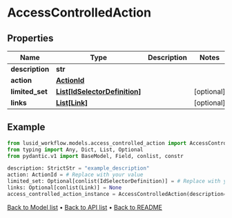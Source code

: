 # AccessControlledAction

## Properties
Name | Type | Description | Notes
------------ | ------------- | ------------- | -------------
**description** | **str** |  | 
**action** | [**ActionId**](ActionId.md) |  | 
**limited_set** | [**List[IdSelectorDefinition]**](IdSelectorDefinition.md) |  | [optional] 
**links** | [**List[Link]**](Link.md) |  | [optional] 
## Example

```python
from lusid_workflow.models.access_controlled_action import AccessControlledAction
from typing import Any, Dict, List, Optional
from pydantic.v1 import BaseModel, Field, conlist, constr

description: StrictStr = "example_description"
action: ActionId = # Replace with your value
limited_set: Optional[conlist(IdSelectorDefinition)] = # Replace with your value
links: Optional[conlist(Link)] = None
access_controlled_action_instance = AccessControlledAction(description=description, action=action, limited_set=limited_set, links=links)

```

[Back to Model list](../README.md#documentation-for-models) &#8226; [Back to API list](../README.md#documentation-for-api-endpoints) &#8226; [Back to README](../README.md)

